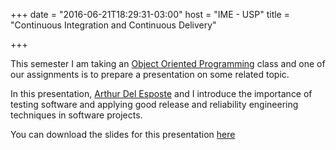 +++
date = "2016-06-21T18:29:31-03:00"
host = "IME - USP"
title = "Continuous Integration and Continuous Delivery"

+++

This semester I am taking an [Object Oriented Programming](https://uspdigital.usp.br/janus/componente/catalogoDisciplinasInicial.jsf?action=3&sgldis=MAC5714) class and one of our assignments is to prepare a presentation on some related topic.

In this presentation, [Arthur Del Esposte](http://www.ime.usp.br/~arthurmde) and I introduce the importance of testing software and applying good release and reliability engineering techniques in software projects.

You can download the slides for this presentation [here](http://www.ime.usp.br/~athoscr/files/devops_intro.pdf)

